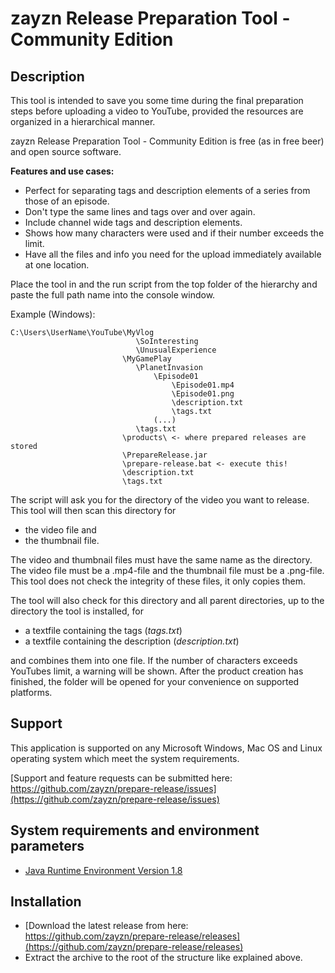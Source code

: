# zayzn Release Preparation Tool - Community Edition

## Description

This tool is intended to save you some time during the final preparation steps before uploading a video to YouTube,
provided the resources are organized in a hierarchical manner.

zayzn Release Preparation Tool - Community Edition is free (as in free beer) and open source software.

**Features and use cases:**

* Perfect for separating tags and description elements of a series from those of an episode.
* Don't type the same lines and tags over and over again.
* Include channel wide tags and description elements.
* Shows how many characters were used and if their number exceeds the limit.
* Have all the files and info you need for the upload immediately available at one location.

Place the tool in and the run script from the top folder of the hierarchy and paste the full path name into the console
window.

Example (Windows):

    C:\Users\UserName\YouTube\MyVlog
                                \SoInteresting
                                \UnusualExperience
                             \MyGamePlay
                                \PlanetInvasion
                                    \Episode01
                                        \Episode01.mp4
                                        \Episode01.png
                                        \description.txt
                                        \tags.txt
                                    (...)
                                \tags.txt
                             \products\ <- where prepared releases are stored 
                             \PrepareRelease.jar
                             \prepare-release.bat <- execute this!
                             \description.txt
                             \tags.txt

The script will ask you for the directory of the video you want to release. This tool will then scan this directory for

* the video file and  
* the thumbnail file.

The video and thumbnail files must have the same name as the directory. The video file must be a .mp4-file and the
thumbnail file must be a .png-file. This tool does not check the integrity of these files, it only copies them.

The tool will also check for this directory and all parent directories, up to the directory the tool is installed, for

* a textfile containing the tags (*tags.txt*)
* a textfile containing the description (*description.txt*)

and combines them into one file. If the number of characters exceeds YouTubes limit, a warning will be shown. After the
product creation has finished, the folder will be opened for your convenience on supported platforms.

## Support

This application is supported on any Microsoft Windows, Mac OS and Linux operating system which meet the system
requirements.

[Support and feature requests can be submitted here: https://github.com/zayzn/prepare-release/issues](https://github.com/zayzn/prepare-release/issues)

## System requirements and environment parameters

* [Java Runtime Environment Version 1.8](https://www.java.com/download/)

## Installation

* [Download the latest release from here: https://github.com/zayzn/prepare-release/releases](https://github.com/zayzn/prepare-release/releases)
* Extract the archive to the root of the structure like explained above.

